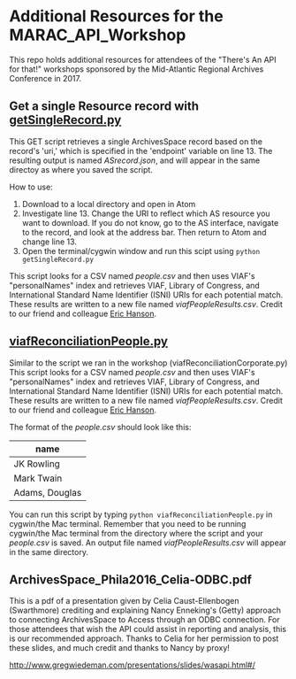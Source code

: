 # Additional Resources for the MARAC_API_Workshop
This repo holds additional resources for attendees of the "There's An API for that!" workshops sponsored by the Mid-Atlantic Regional Archives Conference in 2017.

## Get a single Resource record with [getSingleRecord.py](../master/additional%20resources/getSingleRecord.py)
This GET script retrieves a single ArchivesSpace record based on the record's 'uri,' which is specified in the 'endpoint' variable on line 13. The resulting output is named _ASrecord.json_, and will appear in the same directoy as where you saved the script.

How to use:
1. Download to a local directory and open in Atom
2. Investigate line 13. Change the URI to reflect which AS resource you want to download. If you do not know, go to the AS interface, navigate to the record, and look at the address bar. Then return to Atom and change line 13.
3. Open the terminal/cygwin window and run this scipt using `python getSingleRecord.py`

This script looks for a CSV named _people.csv_ and then uses VIAF's "personalNames" index and retrieves VIAF, Library of Congress, and International Standard Name Identifier (ISNI) URIs for each potential match. These results are written to a new file named _viafPeopleResults.csv_. Credit to our friend and colleague [Eric Hanson](https://github.com/ehanson8 "Eric's GitHub").



## [viafReconciliationPeople.py](../master//additional%20resources/viafReconciliationPeople.py)
Similar to the script we ran in the workshop (viafReconciliationCorporate.py) This script looks for a CSV named _people.csv_ and then uses VIAF's "personalNames" index and retrieves VIAF, Library of Congress, and International Standard Name Identifier (ISNI) URIs for each potential match. These results are written to a new file named _viafPeopleResults.csv_. Credit to our friend and colleague [Eric Hanson](https://github.com/ehanson8 "Eric's GitHub").

The format of the  _people.csv_ should look like this:

| name          |
| ------------- |
| JK Rowling    |
| Mark Twain    |
| Adams, Douglas|


You can run this script by typing `python viafReconciliationPeople.py` in cygwin/the Mac terminal. Remember that you need to be running cygwin/the Mac terminal from the directory where the script and your _people.csv_ is saved. An output file named _viafPeopleResults.csv_ will appear in the same directory.


## ArchivesSpace_Phila2016_Celia-ODBC.pdf
This is a pdf of a presentation given by Celia Caust-Ellenbogen (Swarthmore) crediting and explaining Nancy Enneking's (Getty) approach to connecting ArchivesSpace to Access through an ODBC connection. For those attendees that wish the API could assist in reporting and analysis, this is our recommended approach. Thanks to Celia for her permission to post these slides, and much credit and thanks to Nancy by proxy!




http://www.gregwiedeman.com/presentations/slides/wasapi.html#/
